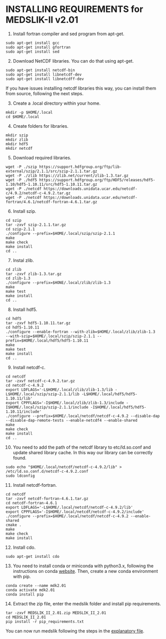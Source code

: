 # INSTALLING REQUIREMENTS for MEDSLIK-II v2.01

1. Install fortran compiler and sed program from apt-get.
```
sudo apt-get install gcc
sudo apt-get install gfortran
sudo apt-get install sed
```
2. Download NetCDF libraries. You can do that using apt-get.
```
sudo apt-get install netcdf-bin
sudo apt-get install libnetcdf-dev
sudo apt-get install libnetcdff-dev
```
If you have issues installing netcdf libraries this way, you can install them from source, following the next steps.

3. Create a .local directory within your home.
```
mkdir -p $HOME/.local
cd $HOME/.local
```
4. Create folders for libraries.
```
mkdir szip
mkdir zlib
mkdir hdf5
mkdir netcdf
```
5. Download required libraries.
```
wget -P ./szip https://support.hdfgroup.org/ftp/lib-external/szip/2.1.1/src/szip-2.1.1.tar.gz
wget -P ./zlib https://zlib.net/current/zlib-1.3.tar.gz
wget -P ./hdf5 https://support.hdfgroup.org/ftp/HDF5/releases/hdf5-1.10/hdf5-1.10.11/src/hdf5-1.10.11.tar.gz
wget -P ./netcdf https://downloads.unidata.ucar.edu/netcdf-c/4.9.2/netcdf-c-4.9.2.tar.gz
wget -P ./netcdf https://downloads.unidata.ucar.edu/netcdf-fortran/4.6.1/netcdf-fortran-4.6.1.tar.gz
```
6. Install szip.
```
cd szip
tar -zxvf szip-2.1.1.tar.gz
cd szip-2.1.1
./configure --prefix=$HOME/.local/szip/szip-2.1.1
make
make check
make install
cd ..
```
7. Instal zlib.
```
cd zlib
tar -zxvf zlib-1.3.tar.gz
cd zlib-1.3
./configure --prefix=$HONE/.local/zlib/zlib-1.3
make
make test
make install
cd ..
```
8. Install hdf5.
```
cd hdf5
tar -zxvf hdf5-1.10.11.tar.gz
cd hdf5-1.10.11
./configure --enable-fortran --with-zlib=$HOME/.local/zlib/zlib-1.3
--with-szip=$HOME/.local/szip/szip-2.1.1 --prefix=$HOME/.local/hdf5/hdf5-1.10.11
make
make test
make install
cd ..
```
9. Install netcdf-c.
```
cd netcdf
tar -zxvf netcdf-c-4.9.2.tar.gz
cd netcdf-c-4.9.2
export LDFLAGS='-L$HOME/.local/zlib/zlib-1.3/lib -L$HOME/.local/szip/szip-2.1.1/lib -L$HOME/.local/hdf5/hdf5-1.10.11/lib'
export CPPFLAGS='-I$HOME/.local/zlib/zlib-1.3/include -I$HOME/.local/szip/szip-2.1.1/include -I$HOME/.local/hdf5/hdf5-1.10.11/include'
./configure --prefix=$HOME/.local/netcdf/netcdf-c-4.9.2 --disable-dap --disable-dap-remote-tests --enable-netcdf4 --enable-shared
make
make check
make install
cd ..
```
10. You need to add the path of the netcdf library to etc/ld.so.conf and update shared library cache. In this way our library can be correctly found.
```
sudo echo "$HOME/.local/netcdf/netcdf-c-4.9.2/lib" > /etc/ld.so.conf.d/netcdf-c-4.9.2.conf
sudo ldconfig
```
11. Install netcdf-fortran.
```
cd netcdf
tar -zxvf netcdf-fortran-4.6.1.tar.gz
cd netcdf-fortran-4.6.1
export LDFLAGS='-L$HOME/.local/netcdf/netcdf-c-4.9.2/lib'
export CPPFLAGS='-I$HOME/.local/netcdf/netcdf-c-4.9.2/include'
./configure --prefix=$HOME/.local/netcdf/netcdf-c-4.9.2 --enable-shared
cmake .
make
make check
make install
```
12. Install cdo.
```
sudo apt-get install cdo
```
13. You need to install conda or miniconda with python3.x, following the instructions on conda [website](https://docs.conda.io/projects/miniconda/en/latest/). Then, create a new conda environment with pip.
```
conda create --name mdk2.01
conda activate mdk2.01
conda install pip
```
14. Extract the zip file, enter the medslik folder and install pip requirements.
```
tar -zxvf MEDSLIK_II_2.01.zip MEDSLIK_II_2.01
cd MEDSLIK_II_2.01
pip install -r pip_requirements.txt
```
You can now run medslik following the steps in the [explanatory file](https://github.com/Igoratake/Medslik-II/tree/medslik_II_2_01/doc/running_medslik.md).
